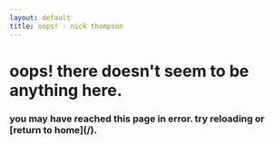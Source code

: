 ```yaml
---
layout: default
title: oops! - nick thompson
---
```

<h1>oops! there doesn't seem to be anything here.</h1>
<h3>you may have reached this page in error. try reloading or [return to home](/).</h3>
